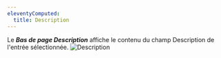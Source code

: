 ```yaml
---
eleventyComputed:
  title: Description
---
```

Le ***Bas de page Description*** affiche le contenu du champ Description de l'entrée sélectionnée.
![Description](https://cdnweb.devolutions.net/docs/fr/rdm/mac/clip4507.png)

